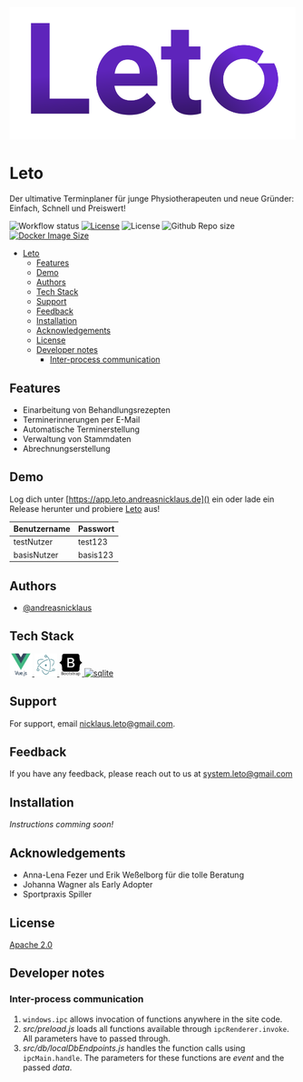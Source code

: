 
![Logo](./app/src/assets/Leto%20-%20Text.svg)


# Leto

Der ultimative Terminplaner für junge Physiotherapeuten und neue Gründer: Einfach, Schnell und Preiswert!

![Workflow status](https://img.shields.io/github/actions/workflow/status/Calpollo/leto/docker-images.yml?style=for-the-badge&logo=github)
[![License](https://img.shields.io/badge/License-Apache_2.0-blue.svg?style=for-the-badge&logo=github)](https://opensource.org/licenses/Apache-2.0)
![License](https://img.shields.io/github/last-commit/Calpollo/leto?style=for-the-badge&logo=github)
![Github Repo size](https://img.shields.io/github/repo-size/Calpollo/leto?style=for-the-badge&logo=github)
[![Docker Image Size](https://img.shields.io/docker/image-size/letoapp/leto/latest?style=for-the-badge&logo=docker)](https://hub.docker.com/repository/docker/letoapp/leto/general)


- [Leto](#leto)
  - [Features](#features)
  - [Demo](#demo)
  - [Authors](#authors)
  - [Tech Stack](#tech-stack)
  - [Support](#support)
  - [Feedback](#feedback)
  - [Installation](#installation)
  - [Acknowledgements](#acknowledgements)
  - [License](#license)
  - [Developer notes](#developer-notes)
    - [Inter-process communication](#inter-process-communication)

## Features

- Einarbeitung von Behandlungsrezepten
- Terminerinnerungen per E-Mail
- Automatische Terminerstellung
- Verwaltung von Stammdaten
- Abrechnungserstellung

## Demo

Log dich unter [https://app.leto.andreasnicklaus.de]() ein oder lade ein Release herunter und probiere [Leto](https://leot.andreasnicklaus.de) aus!

| Benutzername | Passwort |
| ------------ | -------- |
| testNutzer   | test123  |
| basisNutzer  | basis123 |

## Authors

- [@andreasnicklaus](https://www.github.com/andreasnicklaus)


## Tech Stack

<a href="https://vuejs.org/" target="_blank" rel="noreferrer"> <img src="https://raw.githubusercontent.com/devicons/devicon/master/icons/vuejs/vuejs-original-wordmark.svg" alt="vuejs" width="40" height="40"/> </a>
<a href="https://www.electronjs.org" target="_blank" rel="noreferrer"> <img src="https://raw.githubusercontent.com/devicons/devicon/master/icons/electron/electron-original.svg" alt="electron" width="40" height="40"/> </a>
<a href="https://getbootstrap.com" target="_blank" rel="noreferrer"> <img src="https://raw.githubusercontent.com/devicons/devicon/master/icons/bootstrap/bootstrap-plain-wordmark.svg" alt="bootstrap" width="40" height="40"/> </a>
<a href="https://www.sqlite.org/" target="_blank" rel="noreferrer"> <img src="https://www.vectorlogo.zone/logos/sqlite/sqlite-icon.svg" alt="sqlite" width="40" height="40"/> </a>

## Support

For support, email nicklaus.leto@gmail.com.


## Feedback

If you have any feedback, please reach out to us at system.leto@gmail.com


## Installation

*Instructions comming soon!*
## Acknowledgements

 - Anna-Lena Fezer und Erik Weßelborg für die tolle Beratung
 - Johanna Wagner als Early Adopter
 - Sportpraxis Spiller

## License

[Apache 2.0](https://opensource.org/licenses/Apache-2.0)



## Developer notes

### Inter-process communication

1. `windows.ipc` allows invocation of functions anywhere in the site code.
2. *src/preload.js* loads all functions available through `ipcRenderer.invoke`. All parameters have to passed through.
3. *src/db/localDbEndpoints.js* handles the function calls using `ipcMain.handle`. The parameters for these functions are *event* and the passed *data*.